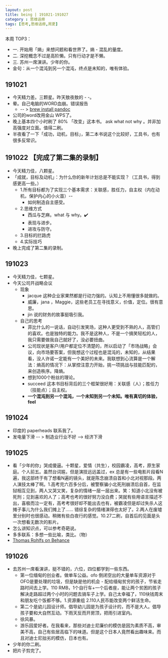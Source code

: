 ```yaml
---
layout: post
title: being | 191021-191027
category : 思维话痨
tags: [思考,思维话痨,周更]
---
```

本周 TOP3：
- 一. 开始用「熵」来想问题和看世界了。熵 - 混乱的量度。
- 二. 深挖概念不过是高阶懒。只有行动才是不懒。
- 三. 苏州一席演讲。少年的你。
- 金句：从一个混沌到另一个混沌，终点是未知的，唯有体验。

## 191021
  - 今天精力差。三颗星。昨天敖夜敖的 - -。
  - 晕。自己电脑的WORD血崩。错误报告
    - -- > [brew install pandoc](https://www.pandoc.org/installing.html#macos)
  - 公司的word改用金山 WPS了。
  - 晚上基本四个小时刷了 80% 「改变」这本书。 ask what not why 。并非加高强度对立面。值得二刷。 
  - 半夜看了一下「成功，动机，目标」，第二本书说这个比较好，工具书，也有很多反常识。
  
##  191022 【完成了第二集的录制】
  - 今天精力佳，八颗星。
  - 「成就，目标及动机」：为什么你的新年计划总是不能实现？（工具书，得到感更高一些。）
    - 1.所有目标都为了实现三个基本需求：关联感，胜任力，自主权（内在动机，保护内心的小火苗）-- 
      - 如何制造自主感受。
    - 2.思维方式
      - 西瓜与芝麻。what 与 why。✔️
      - 表现与进步。
      - 进攻与防守。
    - 3.目标的拦路虎
    - 4.实际技巧
  - 晚上完成了第二集的录制。
  
##  191023
  - 今天精力佳，七颗星。
  - 今天公司开战略会议 
    - 现象
      - jacque 这种企业家果然都是行动力强的。认知上不用懂很多就做的。
      - 威廉，jana ，Maggie，这些老员工在寻找意义，价值，定位。很有意思。
      - jin 说的财务的故事挺吸引我。
    - 自己的思考
      - 菲比什么的一说话，自动引发笑场，这种人更受到不熟的人，高管们的喜欢。也是独特的能力。我不是这种人，不是一个搞笑轻松的人，我只需要做我自己就好了，没必要扭曲。
      - 公司现状是客户/用户都定位不清楚的，所以启动了「市场战略」会议，向市场要答案，但我想这个过程也是混沌的，未知的，从结果看，没人许诺一定能有一个美好的未来。我联想到心流算是一个解法：熵高的情况下：从掌控注意力开始，挑一项挑战与技能匹配的，来创造秩序。降熵。
      - 想到1000个粉丝的理论。
      - succeed 这本书目标背后的三个框架很好用：关联感（人）；胜任力（技能点）；自主权。
      - **一个混沌到另一个混沌，一个未知到另一个未知。唯有真切的体验，feel** 
      
##  191024
  - 印度的 paperheads 联系我了。
  - 发电量下滑 -- > 制造业行业不好 --> 经济下滑
  
##  191025
  - 看「少年的你」哭成傻逼。十颗星，爱情（共生），校园霸凌，高考，原生家庭。个人前五。虽然台词尴，但是演技远远盖过，ex 总是有一些电影片段看N遍，我这部终于有了想看N遍的镜头，就是陈念崩溃自首和小北对视那段。两人演技太棒了啊。1.高考完六百多分后，被警察骗小北死刑崩溃后自首，在监狱相互见到，两人又哭又笑，复杂的情绪一层一层出来。笑：知道小北没有被死刑；见到喜欢的人了；高考也考的很好努力没白费；哭就有些用语言描述不出，喜极而泣一定有，高考考很好却不能出去也有，被霸凌但是却过失杀人这摊子事儿为什么我们摊上了...... 错综复杂的情绪演得也太好了。2.两人在废墟里分别时也很感动。稍微有些白夜行的感觉。10.27二刷，自首后的见面是头一次想看无数次的影片。
  - 怎么讲知识点，可以参考奇葩说。
  - 多多联系：多想一些比喻，类比。（物）
  - [Thomas Rohlfs on Behance](https://www.behance.net/thomasrohlfs)
  
##  191026
  - 去苏州一席看演讲，挺不错的，六位，四位都学到一些东西。
    - 第一位缅甸的创业者。做单车公益。ofo 倒闭空出的大量单车资源对于OFO是要处理的垃圾，但是缺是他的机会 - 配给缅甸贫穷的孩子，节省走路时间去上学。110 RMB，1个自行车+一个后者座，能让两个贫困的孩子解决走路超过两个小时的问题去骑车子上学。自己太幸福了，110块钱周末和朋友吃个饭都不够。1.资源重组 2.110人民币能改变两个鲜活生命。
    - 第二个是幼儿园设计师。倡导幼儿园是为孩子设计的，而不是大人。倡导孩子要和大自然互动。下雨天反而开房顶，把雨引进室内。
    - 徐风暴。
    - 游乐园爱好者。在我看来，那些对迪士尼廉价的模仿是因为素质不高，审美不高，自己有些居高临下的味道。但是这个日本人竟然看出趣味来。而且对迪士尼拙劣的模仿，日本也有。
  - 少年的你二刷。
  - 把片子剪完了。
